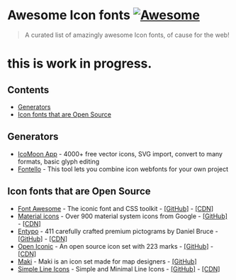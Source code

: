 # Awesome Icon fonts [![Awesome](https://cdn.rawgit.com/sindresorhus/awesome/d7305f38d29fed78fa85652e3a63e154dd8e8829/media/badge.svg)](https://github.com/sindresorhus/awesome)
> A curated list of amazingly awesome Icon fonts, of cause for the web!

# this is work in progress.

## Contents

- [Generators](#generators)
- [Icon fonts that are Open Source](#icon-fonts-that-are-open-source)


## Generators

- [IcoMoon App](https://icomoon.io/app) - 4000+ free vector icons, SVG import, convert to many formats, basic glyph editing
- [Fontello](http://fontello.com/) - This tool lets you combine icon webfonts for your own project

## Icon fonts that are Open Source

- [Font Awesome](http://fontawesome.io/) - The iconic font and CSS toolkit - [[GitHub]](https://github.com/FortAwesome/Font-Awesome) - [[CDN]](https://cdnjs.com/libraries/font-awesome)
- [Material icons](https://material.io/icons/) - Over 900 material system icons from Google - [[GitHub]](https://github.com/google/material-design-icons) - [[CDN]](http://google.github.io/material-design-icons/#icon-font-for-the-web)
- [Entypo](http://www.entypo.com/) - 411 carefully crafted premium pictograms by Daniel Bruce - [[GitHub]](https://github.com/danielbruce/entypo) - [[CDN]](https://cdnjs.com/libraries/entypo)
- [Open Iconic](https://useiconic.com/open) - An open source icon set with 223 marks - [[GitHub]](https://github.com/iconic/open-iconic) - [[CDN]](https://cdnjs.com/libraries/open-iconic)
- [Maki](https://www.mapbox.com/maki-icons/) - Maki is an icon set made for map designers - [[GitHub]](https://github.com/mapbox/maki)
- [Simple Line Icons](http://simplelineicons.com/) - Simple and Minimal Line Icons - [[GitHub]](https://github.com/thesabbir/simple-line-icons/) - [[CDN]](https://cdnjs.com/libraries/simple-line-icons)
